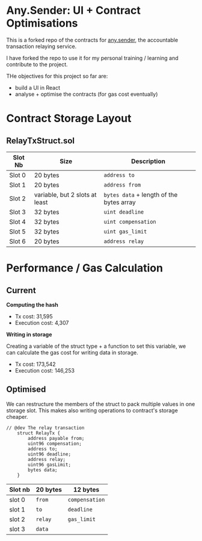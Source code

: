 # Any.Sender: UI + Contract Optimisations

This is a forked repo of the contracts for [any.sender](https://github.com/PISAresearch/docs.any.sender), the accountable transaction relaying service.

I have forked the repo to use it for my personal training / learning and contribute to the project.

THe objectives for this project so far are:

- build a UI in React
- analyse + optimise the contracts (for gas cost eventually)

# Contract Storage Layout

## RelayTxStruct.sol

|Slot Nb|Size    |Description|
|-------|--------|-----------|
|Slot 0 |20 bytes|`address to`|
|Slot 1 |20 bytes|`address from`|
|Slot 2 |variable, but 2 slots at least|`bytes data` + length of the bytes array|
|Slot 3 |32 bytes|`uint deadline`|
|Slot 4 |32 bytes|`uint compensation`|
|Slot 5 |32 bytes|`uint gas_limit`|
|Slot 6 |20 bytes|`address relay`|

# Performance / Gas Calculation

## Current 

**Computing the hash**
- Tx cost: 31,595
- Execution cost: 4,307

**Writing in storage**

Creating a variable of the struct type + a function to set this variable, we can calculate the gas cost for writing data in storage.

- Tx cost: 173,542
- Execution cost: 146,253

## Optimised

We can restructure the members of the struct to pack multiple values in one storage slot. This makes also writing operations to contract's storage cheaper.

```solidity
// @dev The relay transaction
    struct RelayTx {
        address payable from;
        uint96 compensation;
        address to;
        uint96 deadline;
        address relay;
        uint96 gasLimit;
        bytes data;
    }
```

|Slot nb |20 bytes|12 bytes|
|--------|--------|-------|
|slot 0  |`from`  |`compensation`|
|slot 1  |`to`    |`deadline`|
|slot 2  |`relay` |`gas_limit`|
|slot 3  |`data`  |
